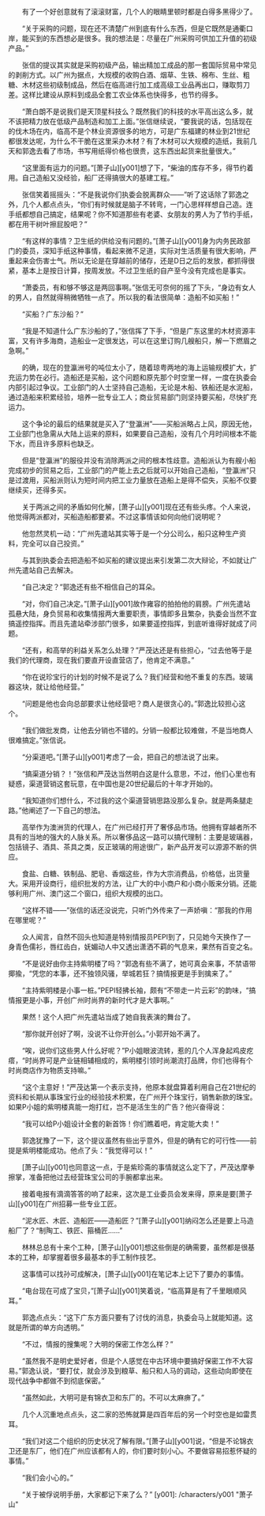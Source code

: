 　　有了一个好创意就有了滚滚财富，几个人的眼睛里顿时都是白得多黑得少了。

　　“关于采购的问题，现在还不清楚广州到底有什么东西，但是它既然是通衢口岸，能买到的东西想必是很多。我的想法是：尽量在广州采购可供加工升值的初级产品。”

　　张信的提议其实就是采购初级产品，输出精加工成品的那一套国际贸易中常见的剥削方式。以广州为据点，大规模的收购白酒、烟草、生铁、棉布、生丝、粗糖、木材这些初级制成品，然后在临高进行加工成高级工业品再出口，赚取剪刀差。这样比建设从原料到成品全套工农业体系也快得多，也节约得多。

　　“萧白朗不是说我们是天顶星科技么？既然我们的科技的水平高出这么多，就不该把精力放在低级产品制造和加工上面。”张信继续说，“要我说的话，包括现在的伐木场在内，临高不是个林业资源很多的地方，可是广东福建的林业到21世纪都很发达呢，为什么不干脆在这里采办木材？有了木材可以大规模的造纸，我前几天和郭逸去看了市场，书写用纸得价格也很贵，这东西出起货来批量很大。”

　　“这里面有运力的问题。”[萧子山][y001]想了下，“柴油的库存不多，得节约着用。自己造船又没经验，船厂还得搞很大的基建工程。”

　　张信笑着摇摇头：“不是我说你们执委会脱离群众——”听了这话除了郭逸之外，几个人都点点头，“你们有时候就是脑子不转弯，一门心思样样想自己造。连手纸都想自己搞定，结果呢？你不知道那些有老婆、女朋友的男人为了节约手纸，都在用干树叶擦屁股吧？”

　　“有这样的事情？卫生纸的供给没有问题的。”[萧子山][y001]身为内务民政部门的委员，深知手纸这种事情，看起来微不足道，实际对生活质量有很大影响，严重起来会伤害士气。所以无论是在穿越前的储存，还是D日之后的发放，都抓得很紧，基本上是按日计算，按周发放。不过卫生纸的自产至今没有完成也是事实。

　　“萧委员，有和够不够这是两回事啊。”张信无可奈何的摇了下头，“身边有女人的男人，自然就得稍微牺牲一点了。所以我的看法很简单：造船不如买船！”

　　“买船？广东沙船？”

　　“我是不知道什么广东沙船的了，”张信挥了下手，“但是广东这里的木材资源丰富，又有许多海商，造船业一定很发达，可以在这里订购几艘船只，解一下燃眉之急啊。”

　　的确，现在的登瀛洲号的吨位太小了，随着琼粤两地的海上运输规模扩大，扩充运力势在必行。造船还是买船，这个问题和原先那个时空里一样，一度在执委会内部引起过争议。工业部门的人士坚持自己造船，无论是木船、铁船还是水泥船，通过造船来积累经验，培养一批专业工人；商业贸易部门则坚持要买船，尽快扩充运力。

　　这个争论的最后的结果就是买入了“登瀛洲”——买船派略占上风，原因无他，工业部门也急需从大陆上运来的原料，如果要自己造船，没有几个月时间根本不能下水，而且许多原料也缺乏。

　　但是“登瀛洲”的服役并没有消除两派之间的根本性歧意。造船派认为有艘小船完成初步的贸易之后，工业部门的产能上去之后就可以开始自己造船，“登瀛洲”只是过渡用，买船派则认为短时间内把工业力量放在造船上是得不偿失，买船不仅要继续买，还得多买。

　　关于两派之间的矛盾如何化解，[萧子山][y001]现在还有些头疼。个人来说，他觉得两派都对，买船造船都要紧。不过这事情该如何向他们说明呢？

　　他忽然灵机一动：“广州先遣站其实等于是一个分公司么，船只这种生产资料，完全可以自己投资。”

　　与其到执委会去把造船不如买船的建议提出来引发第二次大辩论，不如就让广州先遣站自己去解决。

　　“自己决定？”郭逸还有些不相信自己的耳朵。

　　“对，你们自己决定。”[萧子山][y001]故作雍容的拍拍他的肩膀。广州先遣站孤悬大陆，身负贸易和收集情报两大重要职责，事情即多且繁杂，执委会当然不宜搞遥控指挥。而且先遣站牵涉部门很多，如果要遥控指挥，到底听谁得好就成了问题。

　　“还有，和高举的利益关系怎么处理？”严茂达还是有些担心，“过去他等于是我们的代理商，现在我们要直开设直营店了，他肯定不满意。”

　　“你在说珍宝行的计划的时候不是说了么？我们经营和他不重复的东西。玻璃器这块，就让给他经营。”

　　“问题是他也会向总部要求让他经营吧？商人是很贪心的。”郭逸比较担心这个。

　　“我们做批发商，让他去分销也不错的。分销一般都比较难做，不是当地商人很难搞定。”张信说。

　　“分渠道吧。”[萧子山][y001]考虑了一会，把自己的想法说了出来。

　　“搞渠道分销？！”张信和严茂达当然明白这是什么意思，不过，他们心里也有疑惑，渠道营销这套玩意，在中国也是20世纪最后的十年才开始的。

　　“我知道你们想什么，不过我的这个渠道营销思路没那么复杂。就是两条腿走路。”他阐述了一下自己的想法。

　　高举作为澳洲货的代理人，在广州已经打开了奢侈品市场。他拥有穿越者所不具有的当地的强大的人脉关系。所以奢侈品这一路可以搞代理制：主要是玻璃器，包括镜子、酒具、茶具之类，反正玻璃的用途很广，新产品开发可以源源不断的供应。

　　食盐、白糖、铁制品、肥皂、香烟这些，作为大宗消费品，价格低，出货量大。采用开设商行，组织批发的方法，让广大的中小商户和小商小贩来分销。还能够利用广州、澳门这二个窗口，组织大规模的出口。

　　“这样不错——”张信的话还没说完，只听门外传来了一声娇嗔：“那我的作用在哪里呢？”

　　众人闻言，自然不回头也知道是特别情报员PEPI到了，只见她今天换作了一身青色儒衫，唇红齿白，妩媚动人中又透出潇洒不羁的气息来，果然有百变之名。

　　“不是说好由你主持紫明楼了吗？”郭逸有些不满了，她可真会来事，不禁语带揶揄，“凭您的本事，还不独领风骚，举城若狂？搞情报更是手到擒来了。”

　　“主持紫明楼是小事一桩。”PEPI轻拂长袖，颇有“不带走一片云彩”的韵味，“搞情报更是小事，开创广州时尚界的新时代才是大事啊。”

　　果然！这个人把广州先遣站当成了她自我表演的舞台了。

　　“那你就开创好了啊，没说不让你开创么。”小郭开始不满了。

　　“唉，说你们这些男人什么好呢？”P小姐眼波流转，惹的几个人浑身起鸡皮疙瘩，“时尚界可是产业链相辅相成的，紫明楼引领时尚潮流打品牌，你们也得有个时尚商店作为物质支持嘛。”

　　“这个主意好！”严茂达第一个表示支持，他原本就盘算着利用自己在21世纪的资料和长期从事珠宝行业的经验技术积累，在广州开个珠宝行，销售新款的珠宝。如果P小姐的紫明楼真能一炮打红，岂不是活生生的广告？他兴奋得说：

　　“我可以给P小姐设计全套的新首饰！你们瞧着吧，肯定能大卖！”

　　郭逸犹豫了一下，这个提议虽然有些出乎意外，但是的确有它的可行性——前提是紫明楼能成功。他点了头：“我觉得可以！”

　　[萧子山][y001]也同意这一点，于是紫珍斋的事情就这么定下了，严茂达摩拳擦掌，准备把他过去经营珠宝公司的手腕都拿出来。

　　接着电报有滴滴答答的响了起来，这次是工业委员会发来得，原来是要[萧子山][y001]在广州招募一些专业工匠。

　　“泥水匠、木匠、造船匠——造船匠？”[萧子山][y001]纳闷怎么还是要上马造船厂了？“制陶工、铁匠、箍桶匠……”

　　林林总总有十来个工种，[萧子山][y001]想这些倒是的确需要，虽然都是很基本的工种，却掌握着很多最基本的手工制作技艺。

　　这事情可以找孙可成解决，[萧子山][y001]在笔记本上记下了要办的事情。

　　“电台现在可成了宝贝，”[萧子山][y001]笑着说，“临高算是有了千里眼顺风耳。”

　　郭逸点点头：“这下广东方面只要有了讨伐的消息，执委会马上就能知道。这就是所谓的单方向透明。”

　　“不过，情报的搜集呢？大明的保密工作怎么样？”

　　“虽然我不是明史爱好者，但是个人感觉在中古环境中要搞好保密工作不大容易。”郭逸认说，“要打仗，就会涉及到粮草、船只和人马的调动，这些动向即使在现代战争中都做不到彻底保密。”

　　“虽然如此，大明可是有锦衣卫和东厂的。不可以太麻痹了。”

　　几个人沉重地点点头，这二家的恐怖就算是四百年后的另一个时空也是如雷贯耳。

　　“我们对这二个组织的历史状况了解有限。”[萧子山][y001]说，“但是不论锦衣卫还是东厂，他们在广州应该都有人的，你们要时刻小心。不要做容易招惹怀疑的事情。”

　　“我们会小心的。”

　　“关于被俘说明手册，大家都记下来了么？”
[y001]: /characters/y001 "萧子山"
